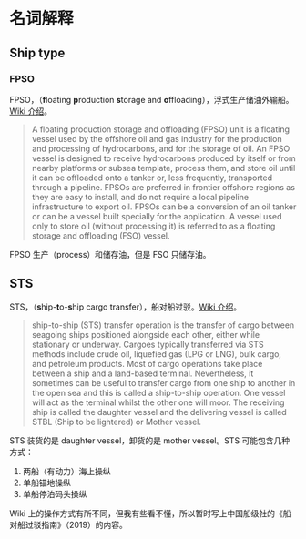 # 名词解释

## Ship type

### FPSO

FPSO，（**f**loating **p**roduction **s**torage and **o**ffloading），浮式生产储油外输船。[Wiki 介绍](https://en.wikipedia.org/wiki/Floating_production_storage_and_offloading)。

> A floating production storage and offloading (FPSO) unit is a floating vessel used by the offshore oil and gas industry for the production and processing of hydrocarbons, and for the storage of oil. An FPSO vessel is designed to receive hydrocarbons produced by itself or from nearby platforms or subsea template, process them, and store oil until it can be offloaded onto a tanker or, less frequently, transported through a pipeline. FPSOs are preferred in frontier offshore regions as they are easy to install, and do not require a local pipeline infrastructure to export oil. FPSOs can be a conversion of an oil tanker or can be a vessel built specially for the application. A vessel used only to store oil (without processing it) is referred to as a floating storage and offloading (FSO) vessel. 

FPSO 生产（process）和储存油，但是 FSO 只储存油。

## STS

STS，（**s**hip-**t**o-**s**hip cargo transfer），船对船过驳。[Wiki 介绍](https://en.wikipedia.org/wiki/Ship-to-ship_cargo_transfer)。

> ship-to-ship (STS) transfer operation is the transfer of cargo between seagoing ships positioned alongside each other, either while stationary or underway. Cargoes typically transferred via STS methods include crude oil, liquefied gas (LPG or LNG), bulk cargo, and petroleum products. Most of cargo operations take place between a ship and a land-based terminal. Nevertheless, it sometimes can be useful to transfer cargo from one ship to another in the open sea and this is called a ship-to-ship operation. One vessel will act as the terminal whilst the other one will moor. The receiving ship is called the daughter vessel and the delivering vessel is called STBL (Ship to be lightered) or Mother vessel. 

STS 装货的是 daughter vessel，卸货的是 mother vessel。STS 可能包含几种方式：

1. 两船（有动力）海上操纵
2. 单船锚地操纵
3. 单船停泊码头操纵

Wiki 上的操作方式有所不同，但我有些看不懂，所以暂时写上中国船级社的《船对船过驳指南》（2019）的内容。
